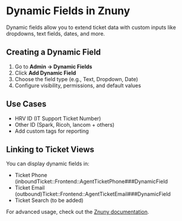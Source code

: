 # Dynamic Fields in Znuny

Dynamic fields allow you to extend ticket data with custom inputs like dropdowns, text fields, dates, and more.

## Creating a Dynamic Field

1. Go to **Admin → Dynamic Fields**
2. Click **Add Dynamic Field**
3. Choose the field type (e.g., Text, Dropdown, Date)
4. Configure visibility, permissions, and default values

## Use Cases

- HRV ID (IT Support Ticket Number)
- Other ID (Spark, Ricoh, lancom + others)
- Add custom tags for reporting

## Linking to Ticket Views

You can display dynamic fields in:
- Ticket Phone (inboundTicket::Frontend::AgentTicketPhone###DynamicField
- Ticket Email (outbound)Ticket::Frontend::AgentTicketEmail###DynamicField
- Ticket Search (to be added)

For advanced usage, check out the [Znuny documentation](https://doc.znuny.org/legacy/manual/admin/6.0/en/html/dynamicfields.html#dynamicfields-configuration).

